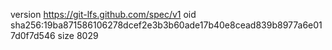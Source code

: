 version https://git-lfs.github.com/spec/v1
oid sha256:19ba871586106278dcef2e3b3b60ade17b40e8cead839b8977a6e017d0f7d546
size 8029
